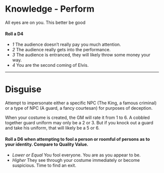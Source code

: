 # Knowledge - Perform

All eyes are on you.  This better be good

#### Roll a D4

* _1_ The audience doesn’t really pay you much attention.
* _2_ The audience really gets into the performance.
* _3_ The audience is entranced, they will likely throw some money your way.
* _4_ You are the second coming of Elvis.

-----

# Disguise

Attempt to impersonate either a specific NPC (The King, a famous criminal) or a type of NPC (A guard, a fancy courtesan) for purposes of deception.

When your costume is created, the GM will rate it from 1 to 6.  A cobbled together guard uniform may only be a 2 or 3.  But if you knock out a guard and take his uniform, that will likely be a 5 or 6.

#### Roll a D6 when attempting to fool a person or roomful of persons as to your identity.  Compare to Quality Value.

* _Lower or Equal_ You fool everyone.  You are as you appear to be.
* _Higher_  They see through your costume immediately or become suspicious.  Time to find an exit.